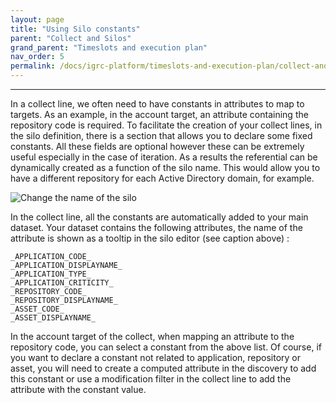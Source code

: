 ```yaml
---
layout: page
title: "Using Silo constants"
parent: "Collect and Silos"
grand_parent: "Timeslots and execution plan"
nav_order: 5
permalink: /docs/igrc-platform/timeslots-and-execution-plan/collect-and-silos/using-silo-constants/
---
```

---

In a collect line, we often need to have constants in attributes to map to targets. As an example, in the account target, an attribute containing the repository code is required. To facilitate the creation of your collect lines, in the silo definition, there is a section that allows you to declare some fixed constants. All these fields are optional however these can be extremely useful especially in the case of iteration. As a results the referential can be dynamically created as a function of the silo name. This would allow you to have a different repository for each Active Directory domain, for example.      

![Change the name of the silo](igrc-platform/timeslots-and-execution-plan/collecte-et-silos/images/studio_silo_constants.png "Change the name of the silo")              

In the collect line, all the constants are automatically added to your main dataset. Your dataset contains the following attributes, the name of the attribute is shown as a tooltip in the silo editor (see caption above) :  

```
_APPLICATION_CODE_
_APPLICATION_DISPLAYNAME_
_APPLICATION_TYPE_
_APPLICATION_CRITICITY_
_REPOSITORY_CODE_
_REPOSITORY_DISPLAYNAME_
_ASSET_CODE_
_ASSET_DISPLAYNAME_
```

In the account target of the collect, when mapping an attribute to the repository code, you can select a constant from the above list. Of course, if you want to declare a constant not related to application, repository or asset, you will need to create a computed attribute in the discovery to add this constant or use a modification filter in the collect line to add the attribute with the constant value.
